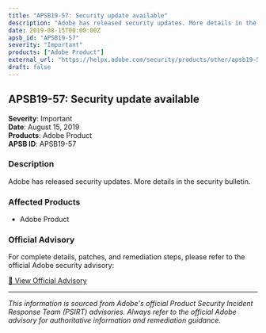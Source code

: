 ```yaml
---
title: "APSB19-57: Security update available"
description: "Adobe has released security updates. More details in the security bulletin."
date: 2019-08-15T00:00:00Z
apsb_id: "APSB19-57"
severity: "Important"
products: ["Adobe Product"]
external_url: "https://helpx.adobe.com/security/products/other/apsb19-57.html"
draft: false
---
```


## APSB19-57: Security update available

**Severity**: Important  
**Date**: August 15, 2019  
**Products**: Adobe Product  
**APSB ID**: APSB19-57

### Description

Adobe has released security updates. More details in the security bulletin.

### Affected Products

- Adobe Product


### Official Advisory

For complete details, patches, and remediation steps, please refer to the official Adobe security advisory:

[🔗 View Official Advisory](https://helpx.adobe.com/security/products/other/apsb19-57.html)

---

*This information is sourced from Adobe's official Product Security Incident Response Team (PSIRT) advisories. Always refer to the official Adobe advisory for authoritative information and remediation guidance.*
